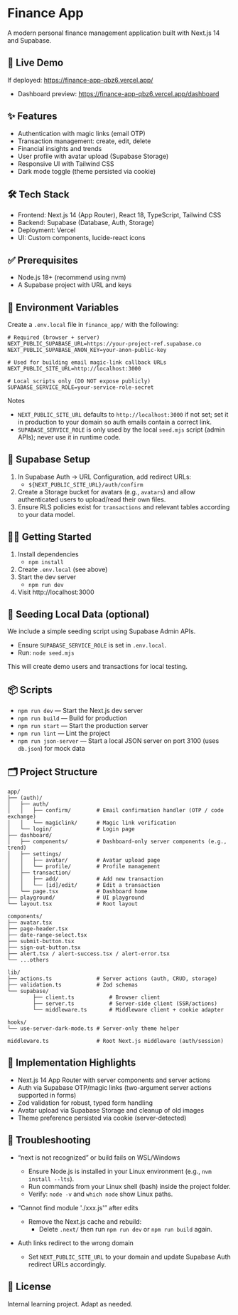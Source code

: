 # Finance App

A modern personal finance management application built with Next.js 14 and Supabase.

## 🚀 Live Demo

If deployed: https://finance-app-qbz6.vercel.app/

- Dashboard preview: https://finance-app-qbz6.vercel.app/dashboard

## ✨ Features

- Authentication with magic links (email OTP)
- Transaction management: create, edit, delete
- Financial insights and trends
- User profile with avatar upload (Supabase Storage)
- Responsive UI with Tailwind CSS
- Dark mode toggle (theme persisted via cookie)

## 🛠 Tech Stack

- Frontend: Next.js 14 (App Router), React 18, TypeScript, Tailwind CSS
- Backend: Supabase (Database, Auth, Storage)
- Deployment: Vercel
- UI: Custom components, lucide-react icons

## ✅ Prerequisites

- Node.js 18+ (recommend using nvm)
- A Supabase project with URL and keys

## 🧩 Environment Variables

Create a `.env.local` file in `finance_app/` with the following:

```
# Required (browser + server)
NEXT_PUBLIC_SUPABASE_URL=https://your-project-ref.supabase.co
NEXT_PUBLIC_SUPABASE_ANON_KEY=your-anon-public-key

# Used for building email magic-link callback URLs
NEXT_PUBLIC_SITE_URL=http://localhost:3000

# Local scripts only (DO NOT expose publicly)
SUPABASE_SERVICE_ROLE=your-service-role-secret
```

Notes
- `NEXT_PUBLIC_SITE_URL` defaults to `http://localhost:3000` if not set; set it in production to your domain so auth emails contain a correct link.
- `SUPABASE_SERVICE_ROLE` is only used by the local `seed.mjs` script (admin APIs); never use it in runtime code.

## 🔐 Supabase Setup

1. In Supabase Auth → URL Configuration, add redirect URLs:
	 - `${NEXT_PUBLIC_SITE_URL}/auth/confirm`
2. Create a Storage bucket for avatars (e.g., `avatars`) and allow authenticated users to upload/read their own files.
3. Ensure RLS policies exist for `transactions` and relevant tables according to your data model.

## 🏃‍♂️ Getting Started

1. Install dependencies
	 - `npm install`
2. Create `.env.local` (see above)
3. Start the dev server
	 - `npm run dev`
4. Visit http://localhost:3000

## 🧪 Seeding Local Data (optional)

We include a simple seeding script using Supabase Admin APIs.

- Ensure `SUPABASE_SERVICE_ROLE` is set in `.env.local`.
- Run: `node seed.mjs`

This will create demo users and transactions for local testing.

## 📦 Scripts

- `npm run dev` — Start the Next.js dev server
- `npm run build` — Build for production
- `npm run start` — Start the production server
- `npm run lint` — Lint the project
- `npm run json-server` — Start a local JSON server on port 3100 (uses `db.json`) for mock data

## 🗂 Project Structure

```
app/
├── (auth)/
│   ├── auth/
│   │   ├── confirm/        # Email confirmation handler (OTP / code exchange)
│   │   └── magiclink/      # Magic link verification
│   └── login/              # Login page
├── dashboard/
│   ├── components/         # Dashboard-only server components (e.g., trend)
│   ├── settings/
│   │   ├── avatar/         # Avatar upload page
│   │   └── profile/        # Profile management
│   ├── transaction/
│   │   ├── add/            # Add new transaction
│   │   └── [id]/edit/      # Edit a transaction
│   └── page.tsx            # Dashboard home
├── playground/             # UI playground
└── layout.tsx              # Root layout

components/
├── avatar.tsx
├── page-header.tsx
├── date-range-select.tsx
├── submit-button.tsx
├── sign-out-button.tsx
├── alert.tsx / alert-success.tsx / alert-error.tsx
└── ...others

lib/
├── actions.ts              # Server actions (auth, CRUD, storage)
├── validation.ts           # Zod schemas
└── supabase/
		├── client.ts           # Browser client
		├── server.ts           # Server-side client (SSR/actions)
		└── middleware.ts       # Middleware client + cookie adapter

hooks/
└── use-server-dark-mode.ts # Server-only theme helper

middleware.ts               # Root Next.js middleware (auth/session)
```

## 🔧 Implementation Highlights

- Next.js 14 App Router with server components and server actions
- Auth via Supabase OTP/magic links (two-argument server actions supported in forms)
- Zod validation for robust, typed form handling
- Avatar upload via Supabase Storage and cleanup of old images
- Theme preference persisted via cookie (server-detected)

## 🧰 Troubleshooting

- “next is not recognized” or build fails on WSL/Windows
	- Ensure Node.js is installed in your Linux environment (e.g., `nvm install --lts`).
	- Run commands from your Linux shell (bash) inside the project folder.
	- Verify: `node -v` and `which node` show Linux paths.

- “Cannot find module './xxx.js'” after edits
	- Remove the Next.js cache and rebuild:
		- Delete `.next/` then run `npm run dev` or `npm run build` again.

- Auth links redirect to the wrong domain
	- Set `NEXT_PUBLIC_SITE_URL` to your domain and update Supabase Auth redirect URLs accordingly.

## 📄 License

Internal learning project. Adapt as needed.
